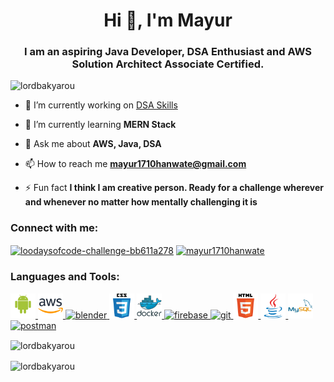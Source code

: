 <h1 align="center">Hi 👋, I'm Mayur</h1>
<h3 align="center">I am an aspiring Java Developer, DSA Enthusiast and AWS Solution Architect Associate Certified.</h3>

<p align="left"> <img src="https://komarev.com/ghpvc/?username=lordbakyarou&label=Profile%20views&color=0e75b6&style=flat" alt="lordbakyarou" /> </p>

- 🔭 I’m currently working on [DSA Skills](https://leetcode.com/mayur1710hanwate/)

- 🌱 I’m currently learning **MERN Stack**

- 💬 Ask me about **AWS, Java, DSA**

- 📫 How to reach me **mayur1710hanwate@gmail.com**

- ⚡ Fun fact **I think I am creative person. Ready for a challenge wherever and whenever no matter how mentally challenging it is**

<h3 align="left">Connect with me:</h3>
<p align="left">
<a href="https://linkedin.com/in/loodaysofcode-challenge-bb611a278" target="blank"><img align="center" src="https://raw.githubusercontent.com/rahuldkjain/github-profile-readme-generator/master/src/images/icons/Social/linked-in-alt.svg" alt="loodaysofcode-challenge-bb611a278" height="30" width="40" /></a>
<a href="https://www.leetcode.com/mayur1710hanwate" target="blank"><img align="center" src="https://raw.githubusercontent.com/rahuldkjain/github-profile-readme-generator/master/src/images/icons/Social/leet-code.svg" alt="mayur1710hanwate" height="30" width="40" /></a>
</p>

<h3 align="left">Languages and Tools:</h3>
<p align="left"> <a href="https://developer.android.com" target="_blank" rel="noreferrer"> <img src="https://raw.githubusercontent.com/devicons/devicon/master/icons/android/android-original-wordmark.svg" alt="android" width="40" height="40"/> </a> <a href="https://aws.amazon.com" target="_blank" rel="noreferrer"> <img src="https://raw.githubusercontent.com/devicons/devicon/master/icons/amazonwebservices/amazonwebservices-original-wordmark.svg" alt="aws" width="40" height="40"/> </a> <a href="https://www.blender.org/" target="_blank" rel="noreferrer"> <img src="https://download.blender.org/branding/community/blender_community_badge_white.svg" alt="blender" width="40" height="40"/> </a> <a href="https://www.w3schools.com/css/" target="_blank" rel="noreferrer"> <img src="https://raw.githubusercontent.com/devicons/devicon/master/icons/css3/css3-original-wordmark.svg" alt="css3" width="40" height="40"/> </a> <a href="https://www.docker.com/" target="_blank" rel="noreferrer"> <img src="https://raw.githubusercontent.com/devicons/devicon/master/icons/docker/docker-original-wordmark.svg" alt="docker" width="40" height="40"/> </a> <a href="https://firebase.google.com/" target="_blank" rel="noreferrer"> <img src="https://www.vectorlogo.zone/logos/firebase/firebase-icon.svg" alt="firebase" width="40" height="40"/> </a> <a href="https://git-scm.com/" target="_blank" rel="noreferrer"> <img src="https://www.vectorlogo.zone/logos/git-scm/git-scm-icon.svg" alt="git" width="40" height="40"/> </a> <a href="https://www.w3.org/html/" target="_blank" rel="noreferrer"> <img src="https://raw.githubusercontent.com/devicons/devicon/master/icons/html5/html5-original-wordmark.svg" alt="html5" width="40" height="40"/> </a> <a href="https://www.java.com" target="_blank" rel="noreferrer"> <img src="https://raw.githubusercontent.com/devicons/devicon/master/icons/java/java-original.svg" alt="java" width="40" height="40"/> </a> <a href="https://www.mysql.com/" target="_blank" rel="noreferrer"> <img src="https://raw.githubusercontent.com/devicons/devicon/master/icons/mysql/mysql-original-wordmark.svg" alt="mysql" width="40" height="40"/> </a> <a href="https://postman.com" target="_blank" rel="noreferrer"> <img src="https://www.vectorlogo.zone/logos/getpostman/getpostman-icon.svg" alt="postman" width="40" height="40"/> </a> </p>

<p><img align="center" src="https://github-readme-stats.vercel.app/api/top-langs?username=lordbakyarou&show_icons=true&locale=en&layout=compact" alt="lordbakyarou" /></p>

<p><img align="center" src="https://github-readme-streak-stats.herokuapp.com/?user=lordbakyarou&" alt="lordbakyarou" /></p>
